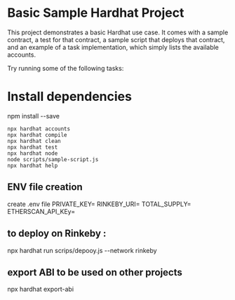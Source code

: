 # Basic Sample Hardhat Project

This project demonstrates a basic Hardhat use case. It comes with a sample contract, a test for that contract, a sample script that deploys that contract, and an example of a task implementation, which simply lists the available accounts.

Try running some of the following tasks:
# Install dependencies
npm install --save

```shell
npx hardhat accounts
npx hardhat compile
npx hardhat clean
npx hardhat test
npx hardhat node
node scripts/sample-script.js
npx hardhat help
```

## ENV file  creation 
create .env file 
PRIVATE_KEY= 
RINKEBY_URI= 
TOTAL_SUPPLY= 
ETHERSCAN_API_KEy=

## to deploy on Rinkeby :

npx hardhat run scrips/depooy.js --network rinkeby

## export ABI to be used on other projects
npx hardhat export-abi

